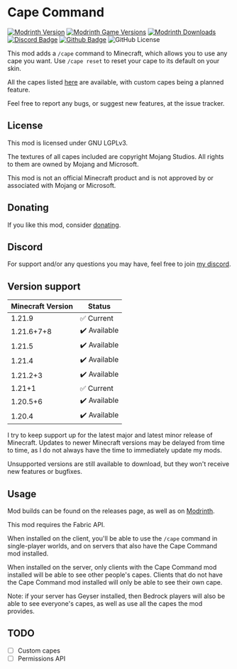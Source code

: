 # Cape Command

[![Modrinth Version](https://img.shields.io/modrinth/v/Ck0I4Uep?logo=modrinth&color=008800)](https://modrinth.com/mod/cape-command)
[![Modrinth Game Versions](https://img.shields.io/modrinth/game-versions/Ck0I4Uep?logo=modrinth&color=008800)](https://modrinth.com/mod/cape-command)
[![Modrinth Downloads](https://img.shields.io/modrinth/dt/Ck0I4Uep?logo=modrinth&color=008800)](https://modrinth.com/mod/cape-command)
[![Discord Badge](https://img.shields.io/badge/chat-discord-%235865f2)](https://discord.gg/CNNkyWRkqm)
[![Github Badge](https://img.shields.io/badge/github-capecommand-white?logo=github)](https://github.com/eclipseisoffline/capecommand)
![GitHub License](https://img.shields.io/github/license/eclipseisoffline/capecommand)

This mod adds a `/cape` command to Minecraft, which allows you to use any cape you want. Use `/cape reset` to reset your cape
to its default on your skin.

All the capes listed [here](https://minecraft.wiki/w/Cape) are available, with custom capes being
a planned feature.

Feel free to report any bugs, or suggest new features, at the issue tracker.

## License

This mod is licensed under GNU LGPLv3.

The textures of all capes included are copyright Mojang Studios. All rights to them
are owned by Mojang and Microsoft.

This mod is not an official Minecraft product and is not approved by or associated with Mojang or Microsoft.

## Donating

If you like this mod, consider [donating](https://buymeacoffee.com/eclipseisoffline).

## Discord

For support and/or any questions you may have, feel free to join [my discord](https://discord.gg/CNNkyWRkqm).

## Version support

| Minecraft Version | Status       |
|-------------------|--------------|
| 1.21.9            | ✅ Current    |
| 1.21.6+7+8        | ✔️ Available |
| 1.21.5            | ✔️ Available |
| 1.21.4            | ✔️ Available |
| 1.21.2+3          | ✔️ Available |
| 1.21+1            | ✅ Current    |
| 1.20.5+6          | ✔️ Available |
| 1.20.4            | ✔️ Available |

I try to keep support up for the latest major and latest minor release of Minecraft. Updates to newer Minecraft
versions may be delayed from time to time, as I do not always have the time to immediately update my mods.

Unsupported versions are still available to download, but they won't receive new features or bugfixes.

## Usage

Mod builds can be found on the releases page, as well as on [Modrinth](https://modrinth.com/mod/cape-command).

This mod requires the Fabric API.

When installed on the client, you'll be able to use the `/cape` command in single-player worlds,
and on servers that also have the Cape Command mod installed.

When installed on the server, only clients with the Cape Command mod installed will be able to see
other people's capes. Clients that do not have the Cape Command mod installed will only be able to
see their own cape.

Note: if your server has Geyser installed, then Bedrock players will also be able to see everyone's capes, as well as use all the capes the mod provides.

## TODO

- [ ] Custom capes
- [ ] Permissions API
